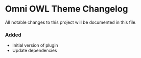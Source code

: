<!-- Keep a Changelog guide -> https://keepachangelog.com -->

# Omni OWL Theme Changelog

All notable changes to this project will be documented in this file.

### Added

- Initial version of plugin
- Update dependencies
